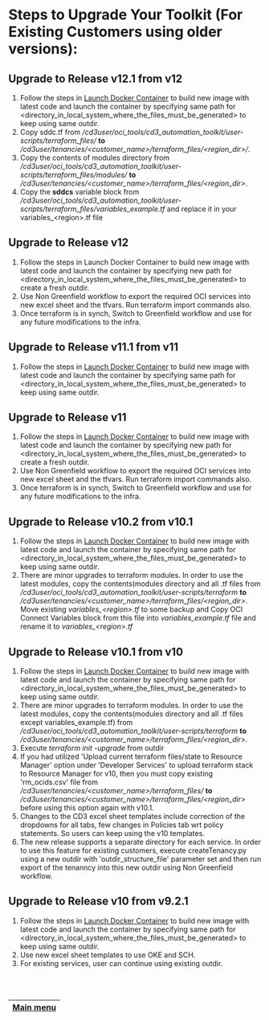# Steps to Upgrade Your Toolkit (For Existing Customers using older versions):

## Upgrade to Release v12.1 from v12
1. Follow the steps in [Launch Docker Container](/cd3_automation_toolkit/documentation/user_guide/Launch_Docker_container.md) to build new image with latest code and launch the container by specifying same path for <directory_in_local_system_where_the_files_must_be_generated> to keep using same outdir.
2. Copy sddc.tf from _/cd3user/oci_tools/cd3\_automation\_toolkit/user-scripts/terraform_files/_ <b>to</b> _/cd3user/tenancies/<customer\_name>/terraform\_files/<region\_dir>/<ocvs>_.
3. Copy the contents of modules directory from _/cd3user/oci_tools/cd3\_automation\_toolkit/user-scripts/terraform_files/modules/_ <b>to</b> _/cd3user/tenancies/<customer\_name>/terraform\_files/<region\_dir>_.
4. Copy the <b>sddcs</b> variable block from _/cd3user/oci_tools/cd3\_automation\_toolkit/user-scripts/terraform_files/variables_example.tf_ and replace it in your variables_\<region>.tf file
   
## Upgrade to Release v12
1. Follow the steps in Launch Docker Container to build new image with latest code and launch the container by specifying new path for <directory_in_local_system_where_the_files_must_be_generated> to create a fresh outdir.
2. Use Non Greenfield workflow to export the required OCI services into new excel sheet and the tfvars. Run terraform import commands also.
3. Once terraform is in synch, Switch to Greenfield workflow and use for any future modifications to the infra.


## Upgrade to Release v11.1 from v11
1. Follow the steps in [Launch Docker Container](/cd3_automation_toolkit/documentation/user_guide/Launch_Docker_container.md) to build new image with latest code and launch the container by specifying same path for <directory_in_local_system_where_the_files_must_be_generated> to keep using same outdir.
   
## Upgrade to Release v11
1. Follow the steps in [Launch Docker Container](/cd3_automation_toolkit/documentation/user_guide/Launch_Docker_container.md) to build new image with latest code and launch the container by specifying new path for <directory_in_local_system_where_the_files_must_be_generated> to create a fresh outdir.
2. Use Non Greenfield workflow to export the required OCI services into new excel sheet and the tfvars. Run terraform import commands also.
3. Once terraform is in synch, Switch to Greenfield workflow and use for any future modifications to the infra.

## Upgrade to Release v10.2 from v10.1
1. Follow the steps in [Launch Docker Container](/cd3_automation_toolkit/documentation/user_guide/Launch_Docker_container.md) to build new image with latest code and launch the container by specifying same path for <directory_in_local_system_where_the_files_must_be_generated> to keep using same outdir.
2. There are minor upgrades to terraform modules. In order to use the latest modules, copy the contents(modules directory and all .tf files from _/cd3user/oci_tools/cd3\_automation\_toolkit/user-scripts/terraform_ <b>to</b> _/cd3user/tenancies/<customer\_name>/terraform\_files/<region\_dir>_. Move existing _variables\_\<region\>.tf_ to some backup and Copy OCI Connect Variables block from  this file into _variables\_example.tf_ file and rename it to  _variables\_\<region\>.tf_

## Upgrade to Release v10.1 from v10
1. Follow the steps in [Launch Docker Container](/cd3_automation_toolkit/documentation/user_guide/Launch_Docker_container.md) to build new image with latest code and launch the container by specifying same path for <directory_in_local_system_where_the_files_must_be_generated> to keep using same outdir.
2. There are minor upgrades to terraform modules. In order to use the latest modules, copy the contents(modules directory and all .tf files except variables_example.tf) from _/cd3user/oci_tools/cd3\_automation\_toolkit/user-scripts/terraform_ <b>to</b> _/cd3user/tenancies/<customer\_name>/terraform\_files/<region\_dir>_.
3. Execute _terraform init -upgrade_ from outdir
4. If you had utilized 'Upload current terraform files/state to Resource Manager' option under 'Developer Services' to upload terraform stack to Resource Manager for v10, then you must copy existing 'rm_ocids.csv' file from _/cd3user/tenancies/<customer\_name>/terraform\_files/_ <b>to</b> _/cd3user/tenancies/<customer\_name>/terraform\_files/<region\_dir>_ before using this option again with v10.1.
5. Changes to the CD3 excel sheet templates include correction of the dropdowns for all tabs, few changes in Policies tab wrt policy statements. So users can keep using the v10 templates.
6. The new release supports a separate directory for each service. In order to use this feature for existing customers, execute createTenancy.py using a new outdir with  'outdir_structure_file' parameter set and then run export of the tenanncy into this new outdir using Non Greenfield workflow.

## Upgrade to Release v10 from v9.2.1
1. Follow the steps in [Launch Docker Container](/cd3_automation_toolkit/documentation/user_guide/Launch_Docker_container.md) to build new image with latest code and launch the container by specifying same path for <directory_in_local_system_where_the_files_must_be_generated> to keep using same outdir.
2. Use new excel sheet templates to use OKE and SCH.
3. For existing services, user can continue using existing outdir.

<br><br>
<div align='center'>

| <a href="/README.md#table-of-contents-bookmark">Main menu</a> |
| :---- | 
 </div>
